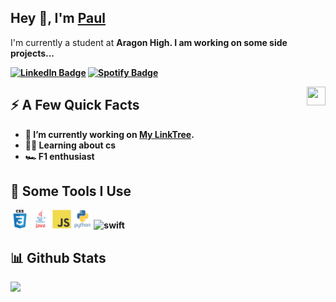 <h2>Hey 👋, I'm <a href="https://paulfeghali.netlify.app/">Paul</a></h2>
<p>I'm currently a student at <strong>Aragon High</a>. I am working on some side projects...</p>
<p></a> <a href="https://www.linkedin.com/in/paul-feghali-3649b3247/"><img src="https://img.shields.io/badge/-@paulfeghali-0077B5?style=flat-square&amp;labelColor=0077B5&amp;logo=LinkedIn&amp;link=https://www.linkedin.com/in/serbis/" alt="LinkedIn Badge"></a>  <a href="https://open.spotify.com/user/paulfeghali"><img src="https://img.shields.io/badge/-@Paul%20Feghali-1ED760?style=flat-square&amp;labelColor=fff&amp;logo=Spotify&amp;link=https://open.spotify.com/user/paulfeghali" alt="Spotify Badge"></a></p>
<img align="right" src="https://user-images.githubusercontent.com/74038190/214644152-52f47eb3-5e31-4f47-8758-05c9468d5596.gif" width="30" height="30" />
<h2>⚡️ A Few Quick Facts</h2>
<ul>
<li>🔭 I’m currently working on <a href="https://paulfeghali.netlify.app">My LinkTree</a>.</li>
<li>🧑‍💻 Learning about cs
<li>🏎️ F1 enthusiast    
</ul>
<h2>🚀 Some Tools I Use</h2>
<p align="left">
<img src="https://raw.githubusercontent.com/devicons/devicon/master/icons/css3/css3-original-wordmark.svg" alt="css3" width="30" height="30" />
<img src="https://raw.githubusercontent.com/devicons/devicon/master/icons/java/java-original-wordmark.svg" alt="java" width="30" height="30" />
<img src="https://raw.githubusercontent.com/devicons/devicon/master/icons/javascript/javascript-original.svg" alt="javascript" width="30" height="30" />
<img src="https://raw.githubusercontent.com/devicons/devicon/master/icons/python/python-original-wordmark.svg" alt="python" width="30" height="30" />
<img src="https://www.vectorlogo.zone/logos/swift/swift-icon.svg" alt="swift" width="30" height="30" />
</p>
</ul>
<h2>📊 Github Stats</h2>
<picture>
    <source media="(prefers-color-scheme: dark)" srcset="https://github-readme-stats-ouuan.vercel.app/api?username=paulfeghali&theme=dark&show_icons=true">
    <img align="left" width="50%" src="https://github-readme-stats-paulfeghali.vercel.app/api?username=paulfeghali&show_icons=true">
</picture>
